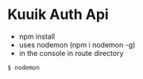# Kuuik Auth Api

- npm install
- uses nodemon (npm i nodemon -g)
- in the console in route directory
```
$ nodemon
```
